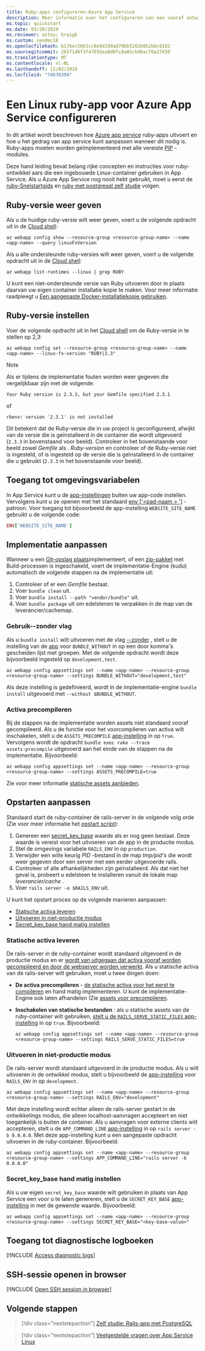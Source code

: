 ```yaml
---
title: Ruby-apps configureren-Azure App Service
description: Meer informatie over het configureren van een vooraf ontwikkelde ruby-container voor uw app. In dit artikel vindt u de meest voorkomende configuratie taken.
ms.topic: quickstart
ms.date: 03/28/2019
ms.reviewer: astay; kraigb
ms.custom: seodec18
ms.openlocfilehash: b17bec5663cc8e9d199ad79bb5282b052b8c0182
ms.sourcegitcommit: 265f1d6f3f4703daa8d0fc8a85cbd8acf0a17d30
ms.translationtype: MT
ms.contentlocale: nl-NL
ms.lasthandoff: 12/02/2019
ms.locfileid: "74670394"
---
```

# <a name="configure-a-linux-ruby-app-for-azure-app-service"></a>Een Linux ruby-app voor Azure App Service configureren

In dit artikel wordt beschreven hoe [Azure app service](app-service-linux-intro.md) ruby-apps uitvoert en hoe u het gedrag van app service kunt aanpassen wanneer dit nodig is. Ruby-apps moeten worden geïmplementeerd met alle vereiste [PIP](https://pypi.org/project/pip/) -modules.

Deze hand leiding bevat belang rijke concepten en instructies voor ruby-ontwikkel aars die een ingebouwde Linux-container gebruiken in App Service. Als u Azure App Service nog nooit hebt gebruikt, moet u eerst de [ruby-Snelstartgids](quickstart-ruby.md) en [ruby met postgresql zelf studie](tutorial-ruby-postgres-app.md) volgen.

## <a name="show-ruby-version"></a>Ruby-versie weer geven

Als u de huidige ruby-versie wilt weer geven, voert u de volgende opdracht uit in de [Cloud shell](https://shell.azure.com):

```azurecli-interactive
az webapp config show --resource-group <resource-group-name> --name <app-name> --query linuxFxVersion
```

Als u alle ondersteunde ruby-versies wilt weer geven, voert u de volgende opdracht uit in de [Cloud shell](https://shell.azure.com):

```azurecli-interactive
az webapp list-runtimes --linux | grep RUBY
```

U kunt een niet-ondersteunde versie van Ruby uitvoeren door in plaats daarvan uw eigen container installatie kopie te maken. Voor meer informatie raadpleegt u [Een aangepaste Docker-installatiekopie gebruiken](tutorial-custom-docker-image.md).

## <a name="set-ruby-version"></a>Ruby-versie instellen

Voer de volgende opdracht uit in het [Cloud shell](https://shell.azure.com) om de Ruby-versie in te stellen op 2,3:

```azurecli-interactive
az webapp config set --resource-group <resource-group-name> --name <app-name> --linux-fx-version "RUBY|2.3"
```

> [!NOTE]
> Als er tijdens de implementatie fouten worden weer gegeven die vergelijkbaar zijn met de volgende:
> ```
> Your Ruby version is 2.3.3, but your Gemfile specified 2.3.1
> ```
> of
> ```
> rbenv: version `2.3.1' is not installed
> ```
> Dit betekent dat de Ruby-versie die in uw project is geconfigureerd, afwijkt van de versie die is geïnstalleerd in de container die wordt uitgevoerd (`2.3.3` in bovenstaand voor beeld). Controleer in het bovenstaande voor beeld zowel *Gemfile* als *. Ruby-version* en controleer of de Ruby-versie niet is ingesteld, of is ingesteld op de versie die is geïnstalleerd in de container die u gebruikt (`2.3.3` in het bovenstaande voor beeld).

## <a name="access-environment-variables"></a>Toegang tot omgevingsvariabelen

In App Service kunt u de [app-instellingen](../configure-common.md?toc=%2fazure%2fapp-service%2fcontainers%2ftoc.json#configure-app-settings) buiten uw app-code instellen. Vervolgens kunt u ze openen met het standaard [env ['\<pad-naam > ']](https://ruby-doc.org/core-2.3.3/ENV.html) -patroon. Voor toegang tot bijvoorbeeld de app-instelling `WEBSITE_SITE_NAME` gebruikt u de volgende code:

```ruby
ENV['WEBSITE_SITE_NAME']
```

## <a name="customize-deployment"></a>Implementatie aanpassen

Wanneer u een [Git-opslag plaats](../deploy-local-git.md?toc=%2fazure%2fapp-service%2fcontainers%2ftoc.json)implementeert, of een [zip-pakket](../deploy-zip.md?toc=%2fazure%2fapp-service%2fcontainers%2ftoc.json) met Build-processen is ingeschakeld, voert de implementatie-Engine (kudu) automatisch de volgende stappen na de implementatie uit:

1. Controleer of er een *Gemfile* bestaat.
1. Voer `bundle clean` uit. 
1. Voer `bundle install --path "vendor/bundle"` uit.
1. Voer `bundle package` uit om edelstenen te verpakken in de map van de leverancier/cachemap.

### <a name="use---without-flag"></a>Gebruik--zonder vlag

Als u `bundle install` wilt uitvoeren met de vlag [--zonder](https://bundler.io/man/bundle-install.1.html) , stelt u de instelling van de [app](../configure-common.md?toc=%2fazure%2fapp-service%2fcontainers%2ftoc.json#configure-app-settings) voor `BUNDLE_WITHOUT` in op een door komma's gescheiden lijst met groepen. Met de volgende opdracht wordt deze bijvoorbeeld ingesteld op `development,test`.

```azurecli-interactive
az webapp config appsettings set --name <app-name> --resource-group <resource-group-name> --settings BUNDLE_WITHOUT="development,test"
```

Als deze instelling is gedefinieerd, wordt in de implementatie-engine `bundle install` uitgevoerd met `--without $BUNDLE_WITHOUT`.

### <a name="precompile-assets"></a>Activa precompileren

Bij de stappen na de implementatie worden assets niet standaard vooraf gecompileerd. Als u de functie voor het voorcompileren van activa wilt inschakelen, stelt u de `ASSETS_PRECOMPILE` [app-instelling](../configure-common.md?toc=%2fazure%2fapp-service%2fcontainers%2ftoc.json#configure-app-settings) in op `true`. Vervolgens wordt de opdracht `bundle exec rake --trace assets:precompile` uitgevoerd aan het einde van de stappen na de implementatie. Bijvoorbeeld:

```azurecli-interactive
az webapp config appsettings set --name <app-name> --resource-group <resource-group-name> --settings ASSETS_PRECOMPILE=true
```

Zie voor meer informatie [statische assets aanbieden](#serve-static-assets).

## <a name="customize-start-up"></a>Opstarten aanpassen

Standaard start de ruby-container de rails-server in de volgende volg orde (Zie voor meer informatie het [opstart script](https://github.com/Azure-App-Service/ruby/blob/master/2.3.8/startup.sh)):

1. Genereer een [secret_key_base](https://edgeguides.rubyonrails.org/security.html#environmental-security) waarde als er nog geen bestaat. Deze waarde is vereist voor het uitvoeren van de app in de productie modus.
1. Stel de omgevings variabele `RAILS_ENV` in op `production`.
1. Verwijder een wille keurig *PID* -bestand in de map *tmp/pid's* die wordt weer gegeven door een server met een eerder uitgevoerde rails.
1. Controleer of alle afhankelijkheden zijn geïnstalleerd. Als dat niet het geval is, probeert u edelsteen te installeren vanuit de lokale map *leverancier/cache* .
1. Voer `rails server -e $RAILS_ENV` uit.

U kunt het opstart proces op de volgende manieren aanpassen:

- [Statische activa leveren](#serve-static-assets)
- [Uitvoeren in niet-productie modus](#run-in-non-production-mode)
- [Secret_key_base hand matig instellen](#set-secret_key_base-manually)

### <a name="serve-static-assets"></a>Statische activa leveren

De rails-server in de ruby-container wordt standaard uitgevoerd in de productie modus en er [wordt van uitgegaan dat activa vooraf worden gecompileerd en door de webserver worden verwerkt](https://guides.rubyonrails.org/asset_pipeline.html#in-production). Als u statische activa van de rails-server wilt gebruiken, moet u twee dingen doen:

- **De activa precompileren** - [de statische activa voor het eerst te compileren](https://guides.rubyonrails.org/asset_pipeline.html#local-precompilation) en hand matig implementeren. U kunt de implementatie-Engine ook laten afhandelen (Zie [assets voor precompileren](#precompile-assets).
- **Inschakelen van statische bestanden** : als u statische assets van de ruby-container wilt gebruiken, [stelt u de `RAILS_SERVE_STATIC_FILES` app-instelling](../configure-common.md?toc=%2fazure%2fapp-service%2fcontainers%2ftoc.json#configure-app-settings) in op `true`. Bijvoorbeeld:

    ```azurecli-interactive
    az webapp config appsettings set --name <app-name> --resource-group <resource-group-name> --settings RAILS_SERVE_STATIC_FILES=true
    ```

### <a name="run-in-non-production-mode"></a>Uitvoeren in niet-productie modus

De rails-server wordt standaard uitgevoerd in de productie modus. Als u wilt uitvoeren in de ontwikkel modus, stelt u bijvoorbeeld de [app-instelling](../configure-common.md?toc=%2fazure%2fapp-service%2fcontainers%2ftoc.json#configure-app-settings) voor `RAILS_ENV` in op `development`.

```azurecli-interactive
az webapp config appsettings set --name <app-name> --resource-group <resource-group-name> --settings RAILS_ENV="development"
```

Met deze instelling wordt echter alleen de rails-server gestart in de ontwikkelings modus, die alleen localhost-aanvragen accepteert en niet toegankelijk is buiten de container. Als u aanvragen voor externe clients wilt accepteren, stelt u de `APP_COMMAND_LINE` [app-instelling](../configure-common.md?toc=%2fazure%2fapp-service%2fcontainers%2ftoc.json#configure-app-settings) in op `rails server -b 0.0.0.0`. Met deze app-instelling kunt u een aangepaste opdracht uitvoeren in de ruby-container. Bijvoorbeeld:

```azurecli-interactive
az webapp config appsettings set --name <app-name> --resource-group <resource-group-name> --settings APP_COMMAND_LINE="rails server -b 0.0.0.0"
```

### <a name="set-secret_key_base-manually"></a>Secret_key_base hand matig instellen

Als u uw eigen `secret_key_base` waarde wilt gebruiken in plaats van App Service een voor u te laten genereren, stelt u de `SECRET_KEY_BASE` [app-instelling](../configure-common.md?toc=%2fazure%2fapp-service%2fcontainers%2ftoc.json#configure-app-settings) in met de gewenste waarde. Bijvoorbeeld:

```azurecli-interactive
az webapp config appsettings set --name <app-name> --resource-group <resource-group-name> --settings SECRET_KEY_BASE="<key-base-value>"
```

## <a name="access-diagnostic-logs"></a>Toegang tot diagnostische logboeken

[!INCLUDE [Access diagnostic logs](../../../includes/app-service-web-logs-access-no-h.md)]

## <a name="open-ssh-session-in-browser"></a>SSH-sessie openen in browser

[!INCLUDE [Open SSH session in browser](../../../includes/app-service-web-ssh-connect-builtin-no-h.md)]

## <a name="next-steps"></a>Volgende stappen

> [!div class="nextstepaction"]
> [Zelf studie: Rails-app met PostgreSQL](tutorial-ruby-postgres-app.md)

> [!div class="nextstepaction"]
> [Veelgestelde vragen over App Service Linux](app-service-linux-faq.md)
